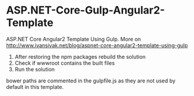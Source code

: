 # ASP.NET-Core-Gulp-Angular2-Template
ASP.NET Core Angular2 Template Using Gulp. More on <a href="http://www.ivansivak.net/blog/aspnet-core-angular2-template-using-gulp">http://www.ivansivak.net/blog/aspnet-core-angular2-template-using-gulp</a>

1. After restoring the npm packages rebuild the solution
2. Check if wwwroot contains the built files
3. Run the solution

bower paths are commented in the gulpfile.js as they are not used by default in this template. 
